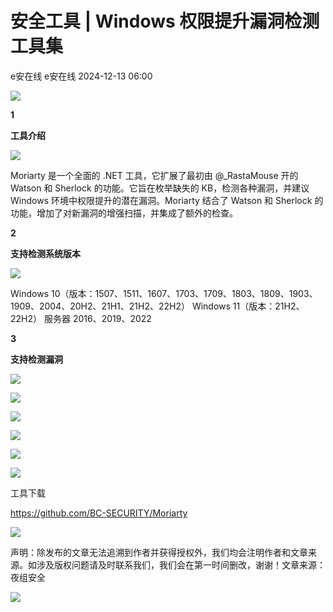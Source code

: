 #  安全工具 | Windows 权限提升漏洞检测工具集   
e安在线  e安在线   2024-12-13 06:00  
  
![](https://mmbiz.qpic.cn/sz_mmbiz_png/1Y08O57sHWiahTldalExhOyzXNMO6kcO7ULmiclhSZfg8zVMLHEMUGBu3lBjFbjib8vsYDZzplofMSC7epkHHWpibw/640?wx_fmt=png&from=appmsg "")  
  
  
  
  
**1**  
  
**工具介绍**  
  
![](https://mmbiz.qpic.cn/sz_mmbiz_png/1Y08O57sHWjZCQibNuniatFBw3rzDtS5ibic30hTOXiaQe9HwkRUj0hdGU9HPBkh3jstkuibdrMPZTuFibuWbt0HGslww/640?wx_fmt=png&from=appmsg "")  
  
Moriarty 是一个全面的 .NET 工具，它扩展了最初由 @_RastaMouse 开的 Watson 和 Sherlock 的功能。它旨在枚举缺失的 KB，检测各种漏洞，并建议 Windows 环境中权限提升的潜在漏洞。Moriarty 结合了 Watson 和 Sherlock 的功能，增加了对新漏洞的增强扫描，并集成了额外的检查。  
  
  
**2**  
  
**支持检测系统版本**  
  
![](https://mmbiz.qpic.cn/sz_mmbiz_png/1Y08O57sHWjZCQibNuniatFBw3rzDtS5ibic30hTOXiaQe9HwkRUj0hdGU9HPBkh3jstkuibdrMPZTuFibuWbt0HGslww/640?wx_fmt=png&from=appmsg "")  
  
Windows 10（版本：1507、1511、1607、1703、1709、1803、1809、1903、1909、2004、20H2、21H1、21H2、22H2） Windows 11（版本：21H2、22H2） 服务器 2016、2019、2022  
  
  
**3**  
  
**支持检测漏洞**  
  
![](https://mmbiz.qpic.cn/sz_mmbiz_png/1Y08O57sHWjZCQibNuniatFBw3rzDtS5ibic30hTOXiaQe9HwkRUj0hdGU9HPBkh3jstkuibdrMPZTuFibuWbt0HGslww/640?wx_fmt=png&from=appmsg "")  
  
![](https://mmbiz.qpic.cn/sz_mmbiz_png/1Y08O57sHWjZCQibNuniatFBw3rzDtS5ibicTdDRPXRIRBQlFYYZXNFtfOL0oMt699jyQIcOW8icWjaq2GiaNIGZetgw/640?wx_fmt=png&from=appmsg "")  
  
![](https://mmbiz.qpic.cn/sz_mmbiz_png/1Y08O57sHWjZCQibNuniatFBw3rzDtS5ibicIRib2ol6v67W7XpVMpSt9zubmDSUibiaXcR0pNXKtC6XhoYGrPl4YnWSQ/640?wx_fmt=png&from=appmsg "")  
  
![](https://mmbiz.qpic.cn/sz_mmbiz_png/1Y08O57sHWjZCQibNuniatFBw3rzDtS5ibicrBSVFPYrmqECDFo06QibhGJRNnvAZ9nXESfvwckT7KgS13kRnGjHAYg/640?wx_fmt=png&from=appmsg "")  
  
  
  
![](https://mmbiz.qpic.cn/sz_mmbiz_png/1Y08O57sHWjZCQibNuniatFBw3rzDtS5ibic30hTOXiaQe9HwkRUj0hdGU9HPBkh3jstkuibdrMPZTuFibuWbt0HGslww/640?wx_fmt=png&from=appmsg "")  
  
![](https://mmbiz.qpic.cn/sz_mmbiz_png/1Y08O57sHWjZCQibNuniatFBw3rzDtS5ibic30hTOXiaQe9HwkRUj0hdGU9HPBkh3jstkuibdrMPZTuFibuWbt0HGslww/640?wx_fmt=png&from=appmsg "")  
  
工具下载  
  
https://github.com/BC-SECURITY/Moriarty  
  
  
![](https://mmbiz.qpic.cn/sz_mmbiz_png/1Y08O57sHWjZCQibNuniatFBw3rzDtS5ibic30hTOXiaQe9HwkRUj0hdGU9HPBkh3jstkuibdrMPZTuFibuWbt0HGslww/640?wx_fmt=png&from=appmsg "")  
  
  
  
  
声明：除发布的文章无法追溯到作者并获得授权外，我们均会注明作者和文章来源。如涉及版权问题请及时联系我们，我们会在第一时间删改，谢谢！文章来源：夜组安全  
  
  
![](https://mmbiz.qpic.cn/sz_mmbiz_jpg/1Y08O57sHWiaM9uv5Q89hYMT8zuKQtQYuvSPy0HyyLwRShZOMcoGgoBy6qiatgDhW3UhCXGVXiaEbS8ANmZwViaMAw/640?wx_fmt=other&from=appmsg&wxfrom=5&wx_lazy=1&wx_co=1&tp=webp "")  
  
  
